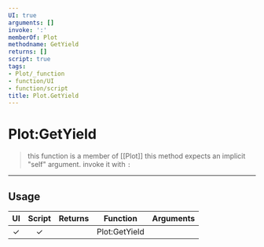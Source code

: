 ```yaml
---
UI: true
arguments: []
invoke: ':'
memberOf: Plot
methodname: GetYield
returns: []
script: true
tags:
- Plot/_function
- function/UI
- function/script
title: Plot.GetYield
---
```

# Plot:GetYield
> this function is a member of [[Plot]]
> this method expects an implicit "self" argument. invoke it with `:`
-----
## Usage
|  UI | Script | Returns | Function | Arguments |
|:---:|:------:|-------:|:--------:|:---------|
|✓|✓||Plot:GetYield||
